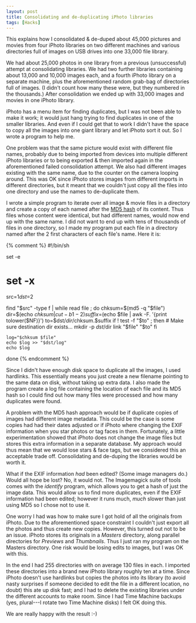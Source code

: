 ```yaml
---
layout: post
title: Consolidating and de-duplicating iPhoto libraries
tags: [Hacks]
---
```


This explains how I consolidated & de-duped about 45,000 pictures and movies from four iPhoto libraries on two different machines and various directories full of images on USB drives into one 33,000 file library.

We had about 25,000 photos in one library from a previous (unsuccessful) attempt at consolidating libraries. We had two further libraries containing about 13,000 and 10,000 images each, and a fourth iPhoto library on a separate machine, plus the aforementioned random grab-bag of directories full of images. (I didn't count how many these were, but they numbered in the thousands.) After consolidation we ended up with 33,000 images and movies in one iPhoto library.

iPhoto has a menu item for finding duplicates, but I was not been able to make it work; it would just hang trying to find duplicates in one of the smaller libraries. And even if I could get that to work I didn't have the space to copy all the images into one giant library and let iPhoto sort it out. So I wrote a program to help me.

One problem was that the same picture would exist with different file names, probably due to being imported from devices into multiple different iPhoto libraries or to being exported & then imported again in the aforementioned failed consolidation attempt. We also had different images existing with the same name, due to the counter on the camera looping around. This was OK since iPhoto stores images from different imports in different directories, but it meant that we couldn't just copy all the files into one directory and use the names to de-duplicate them.

I wrote a simple program to iterate over all image & movie files in a directory and create a copy of each named after the [MD5 hash][] of its content. Thus files whose content were identical, but had different names, would now end up with the same name. I did not want to end up with tens of thousands of files in one directory, so I made my program put each file in a directory named after the 2 first characters of each file's name. Here it is:

{% comment %}
#!/bin/sh

set -e
# set -x

src=$1
dst=$2

find "$src" -type f | while read file ; do
    chksum=$(md5 -q "$file")
    dir=$(echo $chksum | cut -b1-2)
    suffix=$(echo $file | awk -F. '{print tolower($NF)}')
    to=$dst/$dir/$chksum.$suffix
    if ! test -f "$to" ; then
        # Make sure destination dir exists...
        mkdir -p $dst/$dir
        link "$file" "$to"
    fi

    log="$chksum $file"
    echo $log >> "$dst/log"
    echo $log
done
{% endcomment %}

<script src="https://gist.github.com/stig/6859521.js">&nbsp;</script>

Since I didn't have enough disk space to duplicate all the images, I used hardlinks. This essentially means you just create a new filename pointing to the same data on disk, without taking up extra data. I also made the program create a log file containing the location of each file and its MD5 hash so I could find out how many files were processed and how many duplicates were found.

A problem with the MD5 hash approach would be if duplicate copies of images had different image metadata. This could be the case is some copies had had their dates adjusted or if iPhoto where changing the EXIF information when you star photos or tag faces in them. Fortunately, a little experimentation showed that iPhoto does not change the image files but stores this extra information in a separate database. My approach would thus mean that we would lose stars & face tags, but we considered this an acceptable trade off. Consolidating and de-duping the libraries would be worth it.

What if the EXIF information *had* been edited? (Some image managers do.) Would all hope be lost? No, it would not. The Imagemagick suite of tools comes with the *identify* program, which allows you to get a hash of just the image data. This would allow us to find more duplicates, even if the EXIF information had been edited; however it runs much, *much* slower than just using MD5 so I chose not to use it.

One worry I had was how to make sure I got hold of all the originals from iPhoto. Due to the aforementioned space constraint I couldn't just export all the photos and thus create new copies. However, this turned out not to be an issue. iPhoto stores its originals in a *Masters* directory, along parallel directories for *Previews* and *Thumbnails*. Thus I just ran my program on the Masters directory. One risk would be losing edits to images, but I was OK with this.

In the end I had 255 directories with on average 130 files in each. I imported these directories into a brand new iPhoto library roughly ten at a time. Since iPhoto doesn't use hardlinks but copies the photos into its library (to avoid nasty surprises if someone decided to edit the file in a different location, no doubt) this ate up disk fast; and I had to delete the existing libraries under the different accounts to make room. Since I had Time Machine backups (yes, plural---I rotate two Time Machine disks) I felt OK doing this.

We are really happy with the result :-)

[md5 hash]: http://en.wikipedia.org/wiki/MD5
